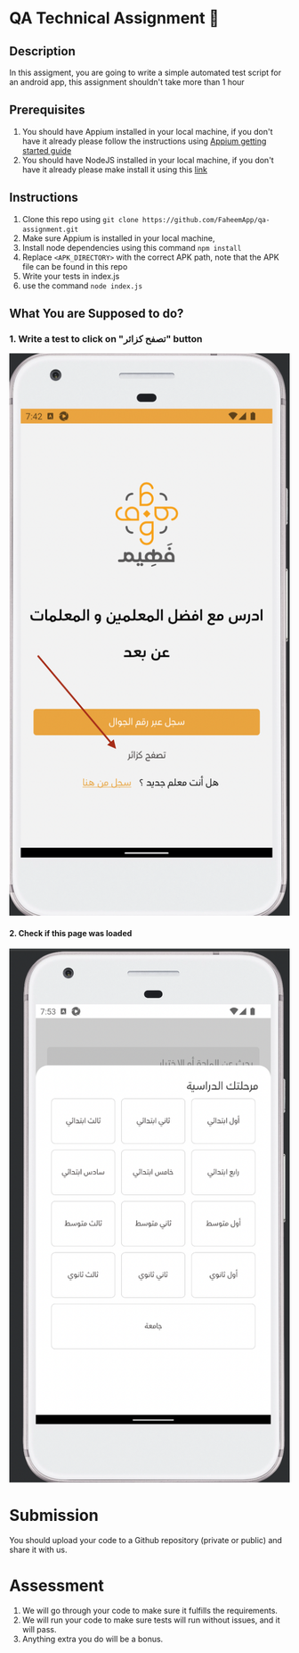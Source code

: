 # QA Technical Assignment 🤝
## Description 
In this assigment, you are going to write a simple automated test script for an android app, this assignment shouldn't take more than 1 hour


## Prerequisites
1. You should have Appium installed in your local machine, if you don't have it already please follow the instructions using [Appium getting started guide](https://appium.io/docs/en/about-appium/getting-started/?lang=en) 
2. You should have NodeJS installed in your local machine, if you don't have it already please make install it using this [link](https://nodejs.org/en/)

## Instructions
1. Clone this repo using `git clone https://github.com/FaheemApp/qa-assignment.git`
2. Make sure Appium is installed in your local machine, 
3. Install node dependencies using this command `npm install`
4. Replace `<APK_DIRECTORY>` with the correct APK path, note that the APK file can be found in this repo
5. Write your tests in index.js
6. use the command `node index.js`

## What You are Supposed to do?
### 1. Write a test to click on "تصفح كزائر" button
![screenshot_1](screenshot_1.png)
#### 2. Check if this page was loaded

![screenshot_2](screenshot_2.png)


# Submission
You should upload your code to a Github repository (private or public) and share it with us.


# Assessment
1. We will go through your code to make sure it fulfills the requirements.
2. We will run your code to make sure tests will run without issues, and it will pass.
3. Anything extra you do will be a bonus.
